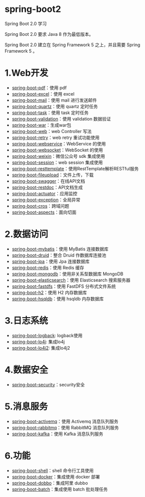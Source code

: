 # spring-boot2

Spring Boot 2.0 学习

Spring Boot 2.0 要求 Java 8 作为最低版本。

Spring Boot 2.0 建立在 Spring Framework 5 之上，并且需要 Spring Framework 5 。

# 1.Web开发

* [spring-boot-pdf](https://github.com/jeikerxiao/spring-boot2/tree/master/spring-boot-pdf)：使用 pdf
* [spring-boot-excel](https://github.com/jeikerxiao/spring-boot2/tree/master/spring-boot-excel)：使用 excel
* [spring-boot-mail](https://github.com/jeikerxiao/spring-boot2/tree/master/spring-boot-mail)：使用 mail 进行发送邮件
* [spring-boot-quartz](https://github.com/jeikerxiao/spring-boot2/tree/master/spring-boot-quartz)：使用 quartz 定时任务
* [spring-boot-task](https://github.com/jeikerxiao/spring-boot2/tree/master/spring-boot-task)：使用 task 定时任务
* [spring-boot-validation](https://github.com/jeikerxiao/spring-boot2/tree/master/spring-boot-validation)：使用 validation 数据验证
* [spring-boot-war](https://github.com/jeikerxiao/spring-boot2/tree/master/spring-boot-war)：生成war包
* [spring-boot-web](https://github.com/jeikerxiao/spring-boot2/tree/master/spring-boot-web)：web Controller 写法
* [spring-boot-retry](https://github.com/jeikerxiao/spring-boot2/tree/master/spring-boot-retry)：web retry 重试功能使用
* [spring-boot-webservice](https://github.com/jeikerxiao/spring-boot2/tree/master/spring-boot-webservice)：WebService 的使用
* [spring-boot-websocket](https://github.com/jeikerxiao/spring-boot2/tree/master/spring-boot-websocket)：WebSocket 的使用
* [spring-boot-weixin](https://github.com/jeikerxiao/spring-boot2/tree/master/spring-boot-weixin)：微信公众号 sdk 集成使用
* [spring-boot-session](https://github.com/jeikerxiao/spring-boot2/tree/master/spring-boot-session)：web session 集成使用
* [spring-boot-resttemplate](https://github.com/jeikerxiao/spring-boot/tree/master/spring-boot-resttemplate)：使用RestTemplate解析RESTful服务
* [spring-boot-fileupload](https://github.com/jeikerxiao/spring-boot/tree/master/spring-boot-fileupload)：文件上传，下载
* [spring-boot-swagger](https://github.com/jeikerxiao/spring-boot/tree/master/spring-boot-swagger)：在线API文档
* [spring-boot-restdoc](https://github.com/jeikerxiao/spring-boot/tree/master/spring-boot-restdoc)：API文档生成
* [spring-boot-actuator](https://github.com/jeikerxiao/spring-boot/tree/master/spring-boot-actuator)：应用监控
* [spring-boot-exception](https://github.com/jeikerxiao/spring-boot/tree/master/spring-boot-exception)：全局异常
* [spring-boot-cros](https://github.com/jeikerxiao/spring-boot/tree/master/spring-boot-cros)：跨域问题
* [spring-boot-aspects](https://github.com/jeikerxiao/spring-boot2/tree/master/spring-boot-aspects)：面向切面


# 2.数据访问

* [spring-boot-mybatis](https://github.com/jeikerxiao/spring-boot2/tree/master/spring-boot-mybatis)：使用 MyBatis 连接数据库
* [spring-boot-druid](https://github.com/jeikerxiao/spring-boot2/tree/master/spring-boot-druid)：整合 Druid 作数据库连接池
* [spring-boot-jpa](https://github.com/jeikerxiao/spring-boot2/tree/master/spring-boot-jpa)：使用 Jpa 连接数据库
* [spring-boot-redis](https://github.com/jeikerxiao/spring-boot2/tree/master/spring-boot-redis)：使用 Redis 缓存
* [spring-boot-mongodb](https://github.com/jeikerxiao/spring-boot2/tree/master/spring-boot-mongodb)：使用非关系型数据库 MongoDB
* [spring-boot-elasticsearch](https://github.com/jeikerxiao/spring-boot2/tree/master/spring-boot-elasticsearch)：使用 Elasticsearch 搜索服务器
* [spring-boot-fastdfs](https://github.com/jeikerxiao/spring-boot/tree/master/spring-boot-fastdfs)：使用 FastDFS 分布式文件系统
* [spring-boot-h2](https://github.com/jeikerxiao/spring-boot2/tree/master/spring-boot-h2)：使用 H2 内存数据库
* [spring-boot-hsqldb](https://github.com/jeikerxiao/spring-boot2/tree/master/spring-boot-hsqldb)：使用 hsqldb 内存数据库

# 3.日志系统

* [spring-boot-logback](https://github.com/jeikerxiao/spring-boot2/tree/master/spring-boot-logback): logback使用
* [spring-boot-lo4j](https://github.com/jeikerxiao/spring-boot2/tree/master/spring-boot-lo4j): 集成lo4j
* [spring-boot-lo4j2](https://github.com/jeikerxiao/spring-boot2/tree/master/spring-boot-lo4j2): 集成lo4j2


# 4.数据安全

* [spring-boot-security](https://github.com/jeikerxiao/spring-boot2/tree/master/spring-boot-security)：security安全

# 5.消息服务

* [spring-boot-activemq](https://github.com/jeikerxiao/spring-boot2/tree/master/spring-boot-activemq)：使用 Activemq 消息队列服务
* [spring-boot-rabbitmq](https://github.com/jeikerxiao/spring-boot2/tree/master/spring-boot-rabbitmq)：使用 RabbitMQ 消息队列服务
* [spring-boot-kafka](https://github.com/jeikerxiao/spring-boot2/tree/master/spring-boot-kafka)：使用 Kafka 消息队列服务

# 6.功能

* [spring-boot-shell](https://github.com/jeikerxiao/spring-boot2/tree/master/spring-boot-shell)：shell 命令行工具使用
* [spring-boot-docker](https://github.com/jeikerxiao/spring-boot2/tree/master/spring-boot-docker)：集成使用 docker 部署
* [spring-boot-dobbo](https://github.com/jeikerxiao/spring-boot2/tree/master/spring-boot-dobbo)：集成阿里 dubbo 
* [spring-boot-batch](https://github.com/jeikerxiao/spring-boot2/tree/master/spring-boot-batch)：集成使用 batch 批处理任务


